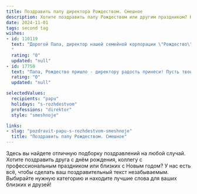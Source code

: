 ```yaml
---
title: Поздравить папу директора Рождеством. Смешное
description: Хотите поздравить папу Рождеством или другим праздником? Наш ИИ создаст незабываемое поздравление, а вы обязательно выделитесь среди других.  
date: 2024-11-01
tags: second tag
wishes:
- id: 110119
  text: "Дорогой Папа, директор нашей семейной корпорации \"Рождество\"! Поздравляю с праздником! Надеюсь, твой рабочий график хоть немного ослабил хватку, и ты сможешь насладиться не только корпоративным, но и семейным уютом.  Желаю, чтобы твой новогодний бонус был не меньше, чем количество съеденных мандаринок, а количество подарков — как минимум на один больше, чем количество сотрудников в твоей фирме! С Рождеством!
  "
  rating: "0"
  updated: "null"
- id: 17750
  text: "Папа, Рождество пришло - директору радость принеси! Пусть твои решения всегда будут как твои шутки - блестящими и неожиданными. Желаем, чтобы твоя команда работала как наша семья на праздник - дружно и с улыбкой. С Рождеством!"
  rating: "0"
  updated: "null"

selectedValues:
  recipients: "papu"
  holidays: "s-rozhdestvom"
  professions: "direktor"
  style: "smeshnoje"

links:
- slug: "pozdravit-papu-s-rozhdestvom-smeshnoje"
  title: "Поздравить папу Рождеством. Смешное"
---
```


Здесь вы найдете отличную подборку поздравлений на любой случай.
Хотите поздравить друга с днём рождения, коллегу с профессиональным праздником или близких с Новым годом? У нас есть всё, чтобы сделать ваш поздравительный текст незабываемым. Выбирайте нужную категорию и находите лучшие слова для ваших близких и друзей!
